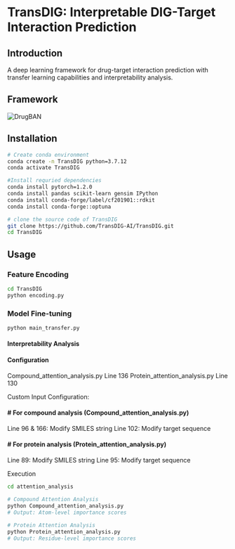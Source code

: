 # TransDIG: Interpretable DIG-Target Interaction Prediction
 
## Introduction
A deep learning framework for drug-target interaction prediction with transfer learning capabilities and interpretability analysis.

## Framework
![DrugBAN](image/DrugBAN.jpg)

## Installation
```bash
# Create conda environment
conda create -n TransDIG python=3.7.12
conda activate TransDIG

#Install requried dependencies
conda install pytorch=1.2.0
conda install pandas scikit-learn gensim IPython
conda install conda-forge/label/cf201901::rdkit
conda install conda-forge::optuna

# clone the source code of TransDIG
git clone https://github.com/TransDIG-AI/TransDIG.git
cd TransDIG
```

## Usage

### Feature Encoding
```bash
cd TransDIG
python encoding.py
```

### Model Fine-tuning
```bash
python main_transfer.py
```

#### Interpretability Analysis
#### Configuration
Compound_attention_analysis.py Line 136
Protein_attention_analysis.py Line 130

Custom Input Configuration:
#### # For compound analysis (Compound_attention_analysis.py)
Line 96 & 166: Modify SMILES string
Line 102: Modify target sequence
 
#### # For protein analysis (Protein_attention_analysis.py) 
Line 89: Modify SMILES string
Line 95: Modify target sequence

Execution
```bash
cd attention_analysis

# Compound Attention Analysis
python Compound_attention_analysis.py
# Output: Atom-level importance scores
 
# Protein Attention Analysis
python Protein_attention_analysis.py 
# Output: Residue-level importance scores
```
